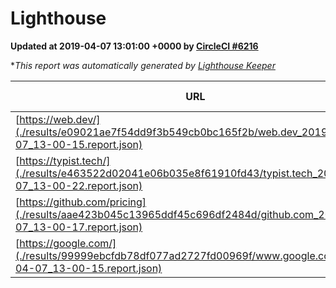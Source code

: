
# Lighthouse

**Updated at 2019-04-07 13:01:00 +0000 by [CircleCI #6216](https://circleci.com/gh/ItinerisLtd/lighthouse-keeper-example/6216)**

**This report was automatically generated by [Lighthouse Keeper](https://github.com/itinerisltd/lighthouse-keeper)*

| URL | Performance | Accessibility | Best Practices | SEO | PWA | Updated At |
| --- | --- | --- | --- | --- | --- | --- |
| [https://web.dev/](./results/e09021ae7f54dd9f3b549cb0bc165f2b/web.dev_2019-04-07_13-00-15.report.json) | 0.97 | 0.93 | 1 | 0.96 | 1 | 2019-04-07T13:00:15.698Z |
| [https://typist.tech/](./results/e463522d02041e06b035e8f61910fd43/typist.tech_2019-04-07_13-00-22.report.json) | 1 |  |  |  |  | 2019-04-07T13:00:22.923Z |
| [https://github.com/pricing](./results/aae423b045c13965ddf45c696df2484d/github.com_2019-04-07_13-00-17.report.json) | 0.88 | 0.89 | 0.93 | 0.9 | 0.58 | 2019-04-07T13:00:17.375Z |
| [https://google.com/](./results/99999ebcfdb78df077ad2727fd00969f/www.google.com_2019-04-07_13-00-15.report.json) | 0.96 | 0.71 | 0.93 | 0.82 | 0.58 | 2019-04-07T13:00:15.503Z |

